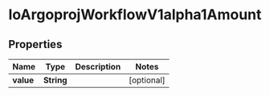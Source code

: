

# IoArgoprojWorkflowV1alpha1Amount


## Properties

Name | Type | Description | Notes
------------ | ------------- | ------------- | -------------
**value** | **String** |  |  [optional]




